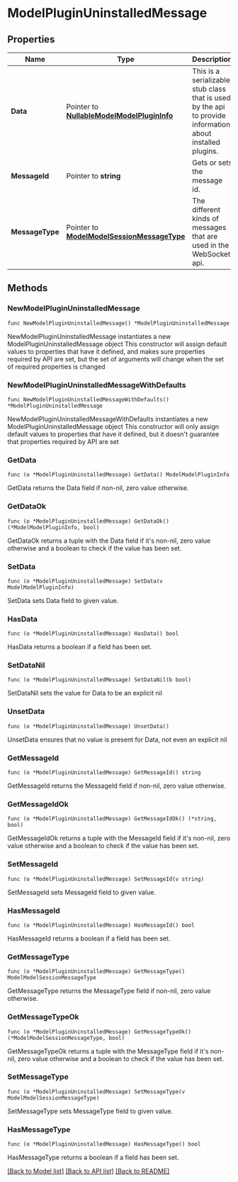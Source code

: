 # ModelPluginUninstalledMessage

## Properties

Name | Type | Description | Notes
------------ | ------------- | ------------- | -------------
**Data** | Pointer to [**NullableModelModelPluginInfo**](ModelPluginInfo.md) | This is a serializable stub class that is used by the api to provide information about installed plugins. | [optional] 
**MessageId** | Pointer to **string** | Gets or sets the message id. | [optional] 
**MessageType** | Pointer to [**ModelModelSessionMessageType**](ModelSessionMessageType.md) | The different kinds of messages that are used in the WebSocket api. | [optional] [readonly] [default to MODELMODELSESSIONMESSAGETYPE_PACKAGE_UNINSTALLED]

## Methods

### NewModelPluginUninstalledMessage

`func NewModelPluginUninstalledMessage() *ModelPluginUninstalledMessage`

NewModelPluginUninstalledMessage instantiates a new ModelPluginUninstalledMessage object
This constructor will assign default values to properties that have it defined,
and makes sure properties required by API are set, but the set of arguments
will change when the set of required properties is changed

### NewModelPluginUninstalledMessageWithDefaults

`func NewModelPluginUninstalledMessageWithDefaults() *ModelPluginUninstalledMessage`

NewModelPluginUninstalledMessageWithDefaults instantiates a new ModelPluginUninstalledMessage object
This constructor will only assign default values to properties that have it defined,
but it doesn't guarantee that properties required by API are set

### GetData

`func (o *ModelPluginUninstalledMessage) GetData() ModelModelPluginInfo`

GetData returns the Data field if non-nil, zero value otherwise.

### GetDataOk

`func (o *ModelPluginUninstalledMessage) GetDataOk() (*ModelModelPluginInfo, bool)`

GetDataOk returns a tuple with the Data field if it's non-nil, zero value otherwise
and a boolean to check if the value has been set.

### SetData

`func (o *ModelPluginUninstalledMessage) SetData(v ModelModelPluginInfo)`

SetData sets Data field to given value.

### HasData

`func (o *ModelPluginUninstalledMessage) HasData() bool`

HasData returns a boolean if a field has been set.

### SetDataNil

`func (o *ModelPluginUninstalledMessage) SetDataNil(b bool)`

 SetDataNil sets the value for Data to be an explicit nil

### UnsetData
`func (o *ModelPluginUninstalledMessage) UnsetData()`

UnsetData ensures that no value is present for Data, not even an explicit nil
### GetMessageId

`func (o *ModelPluginUninstalledMessage) GetMessageId() string`

GetMessageId returns the MessageId field if non-nil, zero value otherwise.

### GetMessageIdOk

`func (o *ModelPluginUninstalledMessage) GetMessageIdOk() (*string, bool)`

GetMessageIdOk returns a tuple with the MessageId field if it's non-nil, zero value otherwise
and a boolean to check if the value has been set.

### SetMessageId

`func (o *ModelPluginUninstalledMessage) SetMessageId(v string)`

SetMessageId sets MessageId field to given value.

### HasMessageId

`func (o *ModelPluginUninstalledMessage) HasMessageId() bool`

HasMessageId returns a boolean if a field has been set.

### GetMessageType

`func (o *ModelPluginUninstalledMessage) GetMessageType() ModelModelSessionMessageType`

GetMessageType returns the MessageType field if non-nil, zero value otherwise.

### GetMessageTypeOk

`func (o *ModelPluginUninstalledMessage) GetMessageTypeOk() (*ModelModelSessionMessageType, bool)`

GetMessageTypeOk returns a tuple with the MessageType field if it's non-nil, zero value otherwise
and a boolean to check if the value has been set.

### SetMessageType

`func (o *ModelPluginUninstalledMessage) SetMessageType(v ModelModelSessionMessageType)`

SetMessageType sets MessageType field to given value.

### HasMessageType

`func (o *ModelPluginUninstalledMessage) HasMessageType() bool`

HasMessageType returns a boolean if a field has been set.


[[Back to Model list]](../README.md#documentation-for-models) [[Back to API list]](../README.md#documentation-for-api-endpoints) [[Back to README]](../README.md)


